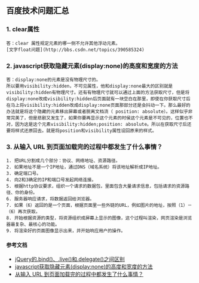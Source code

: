 ## 百度技术问题汇总


### 1. clear属性
    答：clear 属性规定元素的哪一侧不允许其他浮动元素。
    [文字float问题](http://bbs.csdn.net/topics/390585324)

### 2. javascript获取隐藏元素(display:none)的高度和宽度的方法

    答：display:none的元素是没有物理尺寸的。
    所以要用visibility:hidden，不可见属性，他和display:none最大的区别就是visibility:hidden有物理尺寸。还有有物理尺寸就可以通过上面的方法获取尺寸，但是将display:none改成visibility:hidden后页面就有一块空白在那里，即使在你获取尺寸后在马上将visibility:hidden改成display:none页面那部分还是会抖动一下。那么最好的办法就是将这个隐藏的元素移出屏幕或者脱离文档流（ position: absolute）。这样似乎非常完美了，但是悲剧又发生了，如果你要再显示这个元素的时侯这个元素是不可见的，位置也不对，因为这是这个元素visibility:hidden;position: absolute。所以在获取尺寸后还要将样式还原回去。就是将position和visibility属性设回原来的样式。

### 3. 从输入 URL 到页面加载完的过程中都发生了什么事情？

    1. 把URL分割成几个部分：协议、网络地址、资源路径。
    2. 如果地址不是一个IP地址，通过DNS（域名系统）将该地址解析成IP地址。
    3. 确定端口号。
    4. 向2和3确定的IP和端口号发起网络连接。
    5. 根据http协议要求，组织一个请求的数据包，里面包含大量请求信息，包括请求的资源路径、你的身份。
    6. 服务器响应请求，将数据返回给浏览器。
    7. 如果（6）返回的是一个页面，根据页面里一些外链的URL，例如图片的地址，按照（1）－（6）再次获取。
    8. 开始根据资源的类型，将资源组织成屏幕上显示的图像，这个过程叫渲染，网页渲染是浏览器最复杂、最核心的功能。
    9. 将渲染好的页面图像显示出来，并开始响应用户的操作。


#### 参考文档
+ [jQuery的.bind()、.live()和.delegate()之间区别](http://kb.cnblogs.com/page/94469/)
+ [javascript获取隐藏元素(display:none)的高度和宽度的方法](http://www.jb51.net/article/50758.htm?timer=tc)
+ [从输入 URL 到页面加载完的过程中都发生了什么事情？](http://www.guokr.com/question/554991/)

